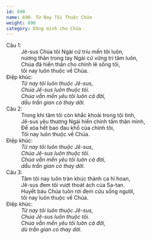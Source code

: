```yaml
---
id: 690
name: 690. Từ Nay Tôi Thuộc Chúa
weight: 690
category: Dâng mình cho Chúa
---
```

<dl><dt>Câu 1:</dt><dd data-verse="1">Jê-sus Chúa tôi Ngài cứ tríu mến tôi luôn, <br/>nương thân trong tay Ngài cứ vững trí tâm luôn, <br/>Chúa đã hiến thân cho chính lẽ sống tôi, <br/>tôi nay luôn thuộc về Chúa. </dd><dt>Điệp khúc:</dt><dd data-chorus="1"><em>Từ nay tôi luôn thuộc Jê-sus, <br/>Chúa Jê-sus luôn thuộc tôi. <br/>Chúa vẫn mến yêu tôi luôn cả đời, <br/>dầu trần gian có thay dời. </em></dd><dt>Câu 2:</dt><dd data-verse="2">Trong khi tâm tôi còn khắc khoải trong tội tình, <br/>Jê-sus yêu thương Ngài hiến chính tấm thân mình, <br/>Ðể xóa hết bao đau khổ của chính tôi, <br/>Tôi nay luôn thuộc về Chúa. </dd><dt>Điệp khúc:</dt><dd data-chorus="1"><em>Từ nay tôi luôn thuộc Jê-sus, <br/>Chúa Jê-sus luôn thuộc tôi. <br/>Chúa vẫn mến yêu tôi luôn cả đời, <br/>dầu trần gian có thay dời. </em></dd><dt>Câu 3:</dt><dd data-verse="3">Tâm tôi nay luôn tràn khúc thánh ca hỉ hoan, <br/>Jê-sus đem tôi vượt thoát ách của Sa-tan. <br/>Huyết báu Chúa tuôn rơi đem cứu sống người, <br/>tôi nay luôn thuộc về Chúa. </dd><dt>Điệp khúc:</dt><dd data-chorus="1"><em>Từ nay tôi luôn thuộc Jê-sus, <br/>Chúa Jê-sus luôn thuộc tôi. <br/>Chúa vẫn mến yêu tôi luôn cả đời, <br/>dù trần gian có thay dời. </em></dd></dl>
